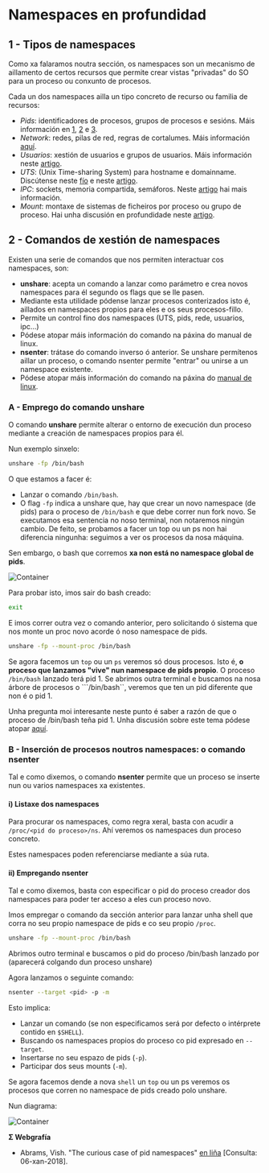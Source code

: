 # Namespaces en profundidad

## 1 - Tipos de namespaces

Como xa falaramos noutra sección, os namespaces son un mecanismo de aillamento de certos recursos que permite crear vistas "privadas" do SO para un proceso ou conxunto de procesos. 

Cada un dos namespaces ailla un tipo concreto de recurso ou familia de recursos:

- _Pids_: identificadores de procesos, grupos de procesos e sesións. Máis información en [1](https://lwn.net/Articles/531114/), [2](https://lwn.net/Articles/531419/) e [3](https://lwn.net/Articles/532748/).
- _Network_: redes, pilas de red, regras de cortalumes. Máis información [aquí](https://lwn.net/Articles/580893/).
- _Usuarios_: xestión de usuarios e grupos de usuarios. Máis información neste [artigo](https://lwn.net/Articles/532593/).
- _UTS_: (Unix Time-sharing System) para hostname e domainname. Discútense neste [fío](https://lwn.net/Articles/179345/) e neste [artigo](https://lwn.net/Articles/531114/).
- _IPC_: sockets, memoria compartida, semáforos. Neste [artigo](https://lwn.net/Articles/531114/) hai mais información.
- _Mount_: montaxe de sistemas de ficheiros por proceso ou grupo de proceso. Hai unha discusión en profundidade neste [artigo](https://lwn.net/Articles/689856/).

## 2 - Comandos de xestión de namespaces

Existen una serie de comandos que nos permiten interactuar cos namespaces, son:

- **unshare**: acepta un comando a lanzar como parámetro e crea novos namespaces para él segundo os flags que se lle pasen. 
 - Mediante esta utilidade pódense lanzar procesos conterizados isto é, aillados en namespaces propios para eles e os seus procesos-fillo.
 - Permite un control fino dos namespaces (UTS, pids, rede, usuarios, ipc...)
 - Pódese atopar máis información do comando na páxina do manual de linux.
- **nsenter**: trátase do comando inverso ó anterior. Se unshare permítenos aillar un proceso, o comando nsenter permite "entrar" ou unirse a un namespace existente. 
 - Pódese atopar máis información do comando na páxina do [manual de linux](http://man7.org/linux/man-pages/man1/nsenter.1.html).

### A - Emprego do comando unshare

O comando **unshare** permite alterar o entorno de execución dun proceso mediante a creación de namespaces propios para él.

Nun exemplo sinxelo:

```bash
unshare -fp /bin/bash
```

O que estamos a facer é:

- Lanzar o comando ```/bin/bash```.
- O flag ```-fp``` indica a unshare que, hay que crear un novo namespace (de pids) para o proceso de ```/bin/bash``` e que debe correr nun fork novo.
Se executamos esa sentencia no noso terminal, non notaremos ningún cambio. De feito, se probamos a facer un top ou un ps non hai diferencia ningunha: seguimos a ver os procesos da nosa máquina. 

Sen embargo, o bash que corremos **xa non está no namespace global de pids**. 

![Container](./../_media/01_que_e_un_contedor_de_software/namespaces_1.png)

Para probar isto, imos sair do bash creado:

```bash
exit
```

E imos correr outra vez o comando anterior, pero solicitando ó sistema que nos monte un proc novo acorde ó noso namespace de pids.

```bash
unshare -fp --mount-proc /bin/bash
```

Se agora facemos un ```top``` ou un ```ps``` veremos só dous procesos. Isto é, **o proceso que lanzamos "vive" nun namespace de pids propio**. O proceso ```/bin/bash``` lanzado terá pid 1. Se abrimos outra terminal e buscamos na nosa árbore de procesos o ```/bin/bash``, veremos que ten un pid diferente que non é o pid 1. 


Unha pregunta moi interesante neste punto é saber a razón de que o proceso de /bin/bash teña pid 1. Unha discusión sobre este tema pódese atopar [aquí](https://hackernoon.com/the-curious-case-of-pid-namespaces-1ce86b6bc900).

### B - Inserción de procesos noutros namespaces: o comando nsenter

Tal e como dixemos, o comando **nsenter** permite que un proceso se inserte nun ou varios namespaces xa existentes.

#### i) Listaxe dos namespaces
Para procurar os namespaces, como regra xeral, basta con acudir a ```/proc/<pid do proceso>/ns```. Ahí veremos os namespaces dun proceso concreto.

Estes namespaces poden referenciarse mediante a súa ruta. 

#### ii) Empregando nsenter
Tal e como dixemos, basta con especificar o pid do proceso creador dos namespaces para poder ter acceso a eles cun proceso novo. 

Imos empregar o comando da sección anterior para lanzar unha shell que corra no seu propio namespace de pids e co seu propio ```/proc```.

```bash
unshare -fp --mount-proc /bin/bash
```

Abrimos outro terminal e buscamos o pid do proceso /bin/bash lanzado por (aparecerá colgando dun proceso unshare)

Agora lanzamos o seguinte comando:

```bash
nsenter --target <pid> -p -m
```

Esto implica:

- Lanzar un comando (se non especificamos será por defecto o intérprete contido en ```$SHELL```).
- Buscando os namespaces propios do proceso co pid expresado en ```--target```.
- Insertarse no seu espazo de pids (```-p```).
- Participar dos seus mounts (```-m```).

Se agora facemos dende a nova ```shell``` un ```top``` ou un ps veremos os procesos que corren no namespace de pids creado polo unshare. 

Nun diagrama:

![Container](./../_media/01_que_e_un_contedor_de_software/namespaces_2.png)

**Σ Webgrafía**
- Abrams, Vish. "The curious case of pid namespaces" [en liña](https://hackernoon.com/the-curious-case-of-pid-namespaces-1ce86b6bc900) [Consulta: 06-xan-2018].
